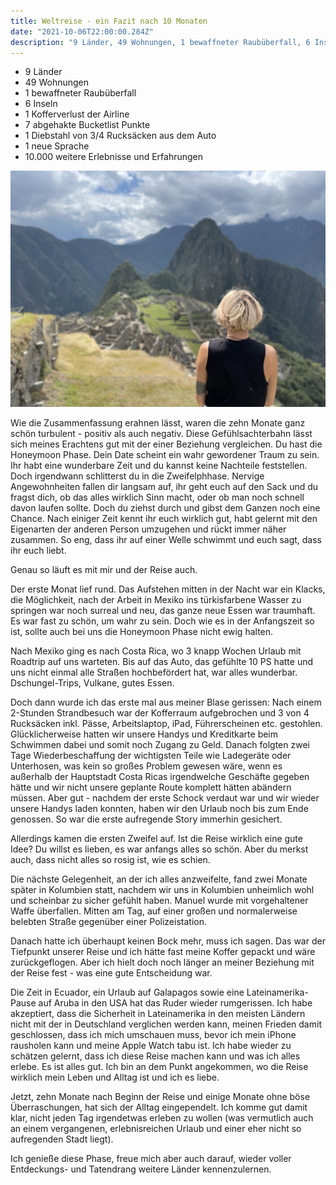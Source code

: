 ```yaml
---
title: Weltreise - ein Fazit nach 10 Monaten
date: "2021-10-06T22:00:00.284Z"
description: "9 Länder, 49 Wohnungen, 1 bewaffneter Raubüberfall, 6 Inseln..."
---
```


- 9 Länder 
- 49 Wohnungen
- 1 bewaffneter Raubüberfall
- 6 Inseln
- 1 Kofferverlust der Airline
- 7 abgehakte Bucketlist Punkte
- 1 Diebstahl von 3/4 Rucksäcken aus dem Auto
- 1 neue Sprache
- 10.000 weitere Erlebnisse und Erfahrungen

![Doreen Peru](doreen_machupicchu.jpeg)

Wie die Zusammenfassung erahnen lässt, waren die zehn Monate ganz schön turbulent - positiv als auch negativ. Diese Gefühlsachterbahn lässt sich meines Erachtens gut mit der einer Beziehung vergleichen.
Du hast die Honeymoon Phase. Dein Date scheint ein wahr gewordener Traum zu sein. Ihr habt eine wunderbare Zeit und du kannst keine Nachteile feststellen. 
Doch irgendwann schlitterst du in die Zweifelphhase. Nervige Angewohnheiten fallen dir langsam auf, ihr geht euch auf den Sack und du fragst dich, ob das alles wirklich Sinn macht, oder ob man noch schnell davon laufen sollte. 
Doch du ziehst durch und gibst dem Ganzen noch eine Chance. Nach einiger Zeit kennt ihr euch wirklich gut, habt gelernt mit den Eigenarten der anderen Person umzugehen und rückt immer näher zusammen. So eng, dass ihr auf einer Welle schwimmt und euch sagt, dass ihr euch liebt. 

Genau so läuft es mit mir und der Reise auch.

Der erste Monat lief rund. Das Aufstehen mitten in der Nacht war ein Klacks, die Möglichkeit, nach der Arbeit in Mexiko ins türkisfarbene Wasser zu springen war noch surreal und neu, das ganze neue Essen war traumhaft. Es war fast zu schön, um wahr zu sein.
Doch wie es in der Anfangszeit so ist, sollte auch bei uns die Honeymoon Phase nicht ewig halten.

Nach Mexiko ging es nach Costa Rica, wo 3 knapp Wochen Urlaub mit Roadtrip auf uns warteten. Bis auf das Auto, das gefühlte 10 PS hatte und uns nicht einmal alle Straßen hochbefördert hat, war alles wunderbar. Dschungel-Trips, Vulkane, gutes Essen. 

Doch dann wurde ich das erste mal aus meiner Blase gerissen: Nach einem 2-Stunden Strandbesuch war der Kofferraum aufgebrochen und 3 von 4 Rucksäcken inkl. Pässe, Arbeitslaptop, iPad, Führerscheinen etc. gestohlen. Glücklicherweise hatten wir unsere Handys und Kreditkarte beim Schwimmen dabei und somit noch Zugang zu Geld. 
Danach folgten zwei Tage Wiederbeschaffung der wichtigsten Teile wie Ladegeräte oder Unterhosen, was kein so großes Problem gewesen wäre, wenn es außerhalb der Hauptstadt Costa Ricas irgendwelche Geschäfte gegeben hätte und wir nicht unsere geplante Route komplett hätten abändern müssen. Aber gut - nachdem der erste Schock verdaut war und wir wieder unsere Handys laden konnten, haben wir den Urlaub noch bis zum Ende genossen. So war die erste aufregende Story immerhin gesichert.

Allerdings kamen die ersten Zweifel auf. Ist die Reise wirklich eine gute Idee? Du willst es lieben, es war anfangs alles so schön. Aber du merkst auch, dass nicht alles so rosig ist, wie es schien.

Die nächste Gelegenheit, an der ich alles anzweifelte, fand zwei Monate später in Kolumbien statt, nachdem wir uns in Kolumbien unheimlich wohl und scheinbar zu sicher gefühlt haben. Manuel wurde mit vorgehaltener Waffe überfallen. Mitten am Tag, auf einer großen und normalerweise belebten Straße gegenüber einer Polizeistation. 

Danach hatte ich überhaupt keinen Bock mehr, muss ich sagen. Das war der Tiefpunkt unserer Reise und ich hätte fast meine Koffer gepackt und wäre zurückgeflogen. Aber ich hielt doch noch länger an meiner Beziehung mit der Reise fest - was eine gute Entscheidung war.

Die Zeit in Ecuador, ein Urlaub auf Galapagos sowie eine Lateinamerika-Pause auf Aruba in den USA hat das Ruder wieder rumgerissen. Ich habe akzeptiert, dass die Sicherheit in Lateinamerika in den meisten Ländern nicht mit der in Deutschland verglichen werden kann, meinen Frieden damit geschlossen, dass ich mich umschauen muss, bevor ich mein iPhone rausholen kann und meine Apple Watch tabu ist. Ich habe wieder zu schätzen gelernt, dass ich diese Reise machen kann und was ich alles erlebe. Es ist alles gut. Ich bin an dem Punkt angekommen, wo die Reise wirklich mein Leben und Alltag ist und ich es liebe.

Jetzt, zehn Monate nach Beginn der Reise und einige Monate ohne böse Überraschungen, hat sich der Alltag eingependelt. Ich komme gut damit klar, nicht jeden Tag irgendetwas erleben zu wollen (was vermutlich auch an einem vergangenen, erlebnisreichen Urlaub und einer eher nicht so aufregenden Stadt liegt).

Ich genieße diese Phase, freue mich aber auch darauf, wieder voller Entdeckungs- und Tatendrang weitere Länder kennenzulernen.